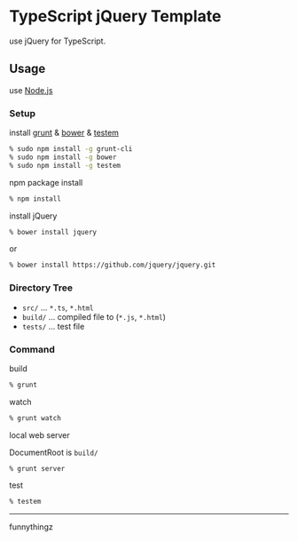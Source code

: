 # TypeScript jQuery Template

use jQuery for TypeScript.

## Usage

use [Node.js](http://nodejs.org/)

### Setup

install [grunt](http://gruntjs.com/) & [bower](http://bower.io/) & [testem](https://github.com/airportyh/testem)

```sh
% sudo npm install -g grunt-cli
% sudo npm install -g bower
% sudo npm install -g testem
```

npm package install

```sh
% npm install
```

install jQuery

```sh
% bower install jquery
```

or

```sh
% bower install https://github.com/jquery/jquery.git
```

### Directory Tree

- `src/` ... `*.ts`, `*.html`
- `build/` ... compiled file to (`*.js`, `*.html`)
- `tests/` ... test file

### Command

build

```sh
% grunt
```

watch

```sh
% grunt watch
```

local web server

DocumentRoot is `build/`

```
% grunt server
```

test

```sh
% testem
```

<hr>

funnythingz
